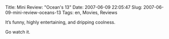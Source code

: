 Title: Mini Review: "Ocean's 13"
Date: 2007-06-09 22:05:47
Slug: 2007-06-09-mini-review-oceans-13
Tags: en, Movies, Reviews


It’s funny, highly entertaining, and dripping coolness.

Go watch it.
